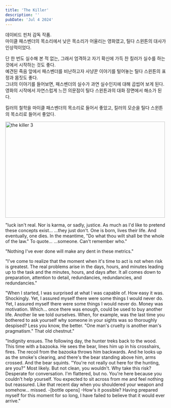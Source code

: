 ```yaml
---
title: 'The Killer'
description: ''
pubDate: 'Jul 4 2024'
---
```


데이비드 핀처 감독 작품.<br>
마이클 패스벤더의 목소리에서 낮은 목소리가 어울리는 영화였고, 틸다 스윈튼의 대사가 인상적이었다.

단 한 번도 실수해 본 적 없는, 그래서 엄격하고 자기 확신에 가득 찬 킬러가 실수를 하는 것에서 시작하는 것도 좋다.<br>
예견된 죽음 앞에서 패스벤더를 비난하고자 사냥꾼 이야기를 털어놓는 틸다 스윈튼의 표정과 몸짓도 좋다.<br>
그녀의 이야기를 들어보면, 패스벤더의 실수가 과연 실수인지에 대해 곱씹어 보게 된다.<br>
영화의 시작에서 자연스럽게 느낀 의문점이 틸다 스윈튼과의 대화 장면에서 해소가 된다.<br>

킬러의 철학을 마이클 패스벤더의 목소리로 들어서 좋았고, 킬러의 모순을 틸다 스윈튼의 목소리로 들어서 좋았다.

<img src="/images/the_killer/1.jpg" width="500px" height="300px" title="the killer 3"/>

"luck isn't real. Nor is karma, or sadly, justice. As much as I'd like to pretend these concepts exist… …they just don't. One is born, lives their life. And eventually, one dies. In the meantime, "Do what thou wilt shall be the whole of the law." To quote… …someone. Can't remember who."

"Nothing I've ever done will make any dent
in these metrics."

"I've come to realize that the moment when it's time to act is not when risk is greatest. The real problems arise in the days, hours, and minutes leading up to the task and the minutes, hours, and days after. It all comes down to preparation, attention to detail, redundancies, redundancies, and redundancies."

"When I started, I was surprised at what I was capable of. How easy it was. Shockingly. Yet, I assured myself there were some things I would never do. Yet, I assured myself there were some things I would never do. Money was motivation. Which… once there was enough, could be used to buy another life. Another lie we told ourselves. When, for example, was the last time you bothered to ask yourself why someone in your sights was so thoroughly despised? Less you know, the better.
"One man's cruelty is another man's pragmatism." That old chestnut."

"Indignity ensues. The following day, the hunter treks back to the wood. This time with a bazooka. He sees the bear, lines him up in his crosshairs, fires. The recoil from the bazooka throws him backwards. And he looks up as the smoke's clearing, and there's the bear standing above him, arms crossed. And the bear squints. "You're not really out here for the hunting, are you?" Most likely. But not clean, you wouldn't. Why take this risk? Desperate for conversation. I'm flattered, but no. You're here because you couldn't help yourself. You expected to sit across from me and feel nothing but reassured. Like that recent day when you shouldered your weapon and somehow… missed. -[bottle opens] -How's it possible? Having prepared myself for this moment for so long, I have failed to believe that it would ever arrive."
